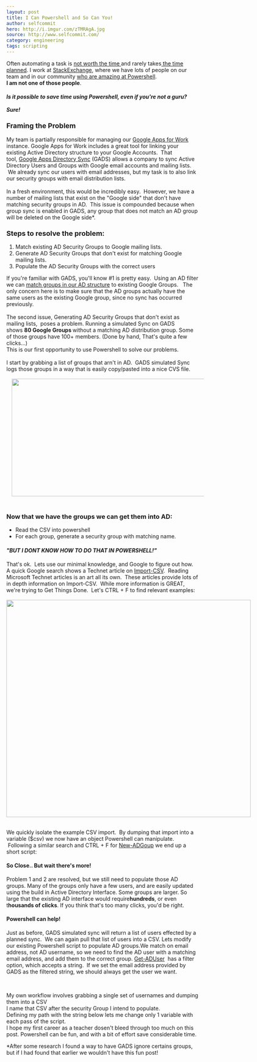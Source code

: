 ```yaml
---
layout: post
title: I Can Powershell and So Can You!
author: selfcommit
hero: http://i.imgur.com/zTMRAgA.jpg
source: http://www.selfcommit.com/
category: engineering
tags: scripting
---
```

Often automating a task is <a href="http://xkcd.com/1205/" target="_blank">not worth the time </a>and rarely takes<a href="http://xkcd.com/1319/" target="_blank"> the time planned</a>. I work at <a href="http://www.stackexchange.com/" target="_blank">StackExchange</a>, where we have lots of people on our team and in our community <a href="http://stackoverflow.com/tags/powershell/hot" target="_blank">who are amazing at Powershell</a>.&nbsp;<b>
<br>I am not one of those people</b>.<br />
<h4>
<i>Is it possible to save time using Powershell, even if you're not a guru?</i>
<br>
<br>
<i>Sure!</i></h4>
<div>
<h3><span style="font-size: large;">Framing the Problem</span></h3>
My team is partially responsible for managing our <a href="http://www.google.com/enterprise/apps/business/" target="_blank">Google Apps for Work</a> instance.  Google Apps for Work includes a great tool for linking your existing Active Directory structure to your Google Accounts. &nbsp;That tool,&nbsp;<a href="https://support.google.com/a/answer/106368?hl=en" target="_blank">Google Apps Directory Sync</a>&nbsp;(GADS) allows a company to sync Active Directory Users and Groups with Google email accounts and mailing lists. &nbsp;We already sync our users with email addresses, but my task is to also link our security groups with email distribution lists. &nbsp;</div>

<br />
In a fresh environment, this would be incredibly easy. &nbsp;However, we have a number of mailing lists that exist on the "Google side" that don't have matching security groups in AD. &nbsp;This issue is compounded because when group sync is enabled in GADS, any group that does not match an AD group will be deleted on the Google side*. &nbsp;
<h3>
<span style="font-size: large;">Steps to resolve the problem:</span></h3>
</div>
<div>
<ol>
<li>Match existing AD Security Groups to Google mailing lists.</li>
<li>Generate AD Security Groups that don't exist for matching Google mailing lists.</li>
<li>Populate the AD Security Groups with the correct users</li>
</ol>
<div>
If you're familiar with GADS, you'll know #1 is pretty easy. &nbsp;Using an AD filter we can&nbsp;<a href="https://www.google.com/support/enterprise/static/gapps/docs/admin/en/gads/admin/config_group_sync.html" target="_blank">match groups in our AD structure</a>&nbsp;to existing Google Groups. &nbsp; The only concern here is to make sure that the AD groups actually have the same users as the existing Google group, since no sync has occurred previously. &nbsp;</div>
<br>
The second issue, Generating AD Security Groups that don't exist as mailing lists, &nbsp;poses a problem.  Running a simulated Sync on GADS shows&nbsp;<b>80 Google Groups&nbsp;</b>without a matching AD distribution group.  Some of those groups have 100+ members. (Done by hand, That's quite a few clicks...)

<br>
<div>
This is our first opportunity to use Powershell to solve our problems. &nbsp;</div>
<br />

<div style="text-align: left;">
I start by grabbing a list of groups that arn't in AD. &nbsp;GADS simulated Sync logs those groups in a way that is easily copy/pasted into a nice CVS file.</div>
<br>
<div class="separator" style="clear: both; text-align: center;">
</div>
<div class="separator" style="clear: both; text-align: center;">
<a href="http://4.bp.blogspot.com/-Pmb4Odbat8k/VBj_pFaGwrI/AAAAAAAAE0k/ytn4GoF_Qgo/s1600/copy-csv.gif" imageanchor="1" style="margin-left: 1em; margin-right: 1em;"><img border="0" src="http://4.bp.blogspot.com/-Pmb4Odbat8k/VBj_pFaGwrI/AAAAAAAAE0k/ytn4GoF_Qgo/s1600/copy-csv.gif" height="308" width="640" /></a></div>
<h3>
<br>
Now that we have the groups we can get them into AD:</h3>
<ul>
<li>Read the CSV into powershell</li>
<li>For each group, generate a security group with matching name.</li>
</ul>
<div>
<h4><i>"BUT I DONT KNOW HOW TO DO THAT IN POWERSHELL!"</i></div></h4>
</div>
<div>
That's ok. &nbsp;Lets use our minimal knowledge, and Google to figure out how.</div>
<div>
A quick Google search shows a Technet article on&nbsp;<a href="http://technet.microsoft.com/en-us/library/ee176874.aspx" target="_blank">Import-CSV</a>. &nbsp;Reading Microsoft Technet articles is an art all its own. &nbsp;These articles provide lots of in depth information on Import-CSV. &nbsp;While more information is GREAT, we're trying to Get Things Done. &nbsp;Let's CTRL&nbsp;+ F to find relevant examples:</div>
<div class="separator" style="clear: both; text-align: center;">
</div>
<div>
<br /></div>
<div class="separator" style="clear: both;">
<a href="http://3.bp.blogspot.com/-1bdYBYACh2A/VBhwbOdYh2I/AAAAAAAAEzo/GdbgxGQvFC4/s1600/Import_csv.gif" imageanchor="1" style="clear: left; float: left; margin-bottom: 1em; margin-right: 1em;"><img border="0" src="http://3.bp.blogspot.com/-1bdYBYACh2A/VBhwbOdYh2I/AAAAAAAAEzo/GdbgxGQvFC4/s1600/Import_csv.gif" height="569" width="640" /></a></div>
<div class="separator" style="clear: both;">
<br /></div>
<div class="separator" style="clear: both;">
We quickly isolate the example CSV import. &nbsp;By dumping that import into a variable ($csv) we now have an object Powershell can manipulate. &nbsp;Following a similar search and CTRL&nbsp;+ F for&nbsp;<a href="http://technet.microsoft.com/en-us/library/ee617258.aspx" target="_blank">New-ADGoup</a>&nbsp;we end up a short script:</div>

<script src="https://gist.github.com/selfcommit/1781985ae311dda7b02e.js"></script>

<h4>So Close.. But wait there's more!</h4>

Problem 1 and 2 are resolved, but we still need to populate those AD groups. Many of the groups only have a few users, and are easily updated using the build in Active Directory Interface. Some groups are larger. So large that the existing AD interface would require<b>hundreds</b>, or even t<b>housands of clicks</b>. If you think that's too many clicks, you'd be right.</div>

<h4>Powershell can help!</h4>
<div>

Just as before, GADS simulated sync will return a list of users effected by a planned sync. &nbsp;We can again pull that list of users into a CSV.  Lets modify our existing Powershell script to populate AD groups.We match on email address, not AD username, so we need to find the AD user with a matching email address, and add them to the correct group.&nbsp;<a href="http://technet.microsoft.com/en-us/library/ee617241.aspx" target="_blank">Get-ADUser</a>&nbsp; has a filter option, which accepts a string. &nbsp;If we set the email address provided by GADS as the filtered string, we should always get the user we want.</div>
<br>


<script src="https://gist.github.com/selfcommit/696d2a45593313044dde.js"></script>

My own workflow involves grabbing a single set of usernames and dumping them into a CSV<br />
I name that CSV after the security Group I intend to populate.<br />
Defining my path with the string below lets me change only 1 variable with each pass of the script.
<br>
I hope my first career as a teacher dosen't bleed through too much on this post. Powershell can be fun, and with a bit of effort save considerable time. 

*After some research I found a way to have GADS ignore certains groups, but if I had found that earlier we wouldn't have this fun post!